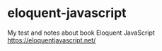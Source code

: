 # eloquent-javascript
My test and notes about book Eloquent JavaScript https://eloquentjavascript.net/